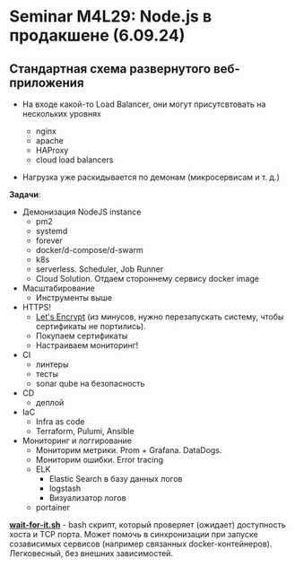 # Seminar M4L29: Node.js в продакшене (6.09.24)

## Стандартная схема развернутого веб-приложения

- На входе какой-то Load Balancer, они могут присутсвтовать на нескольких уровнях 
    - nginx
    - apache
    - HAProxy
    - cloud load balancers

- Нагрузка уже раскидывается по демонам (микросервисам и т. д.)


**Задачи**:

- Демонизация NodeJS instance
    - pm2
    - systemd
    - forever
    - docker/d-compose/d-swarm
    - k8s
    - serverless. Scheduler, Job Runner
    - Cloud Solution. Отдаем стороннему сервису docker image
- Масштабирование
    - Инструменты выше
- HTTPS!
    - [Let's Encrypt](https://letsencrypt.org/ru/) (из минусов, нужно перезапускать систему, чтобы сертификаты не портились).
    - Покупаем сертификаты
    - Настраиваем мониторинг!
- CI
    - линтеры
    - тесты
    - sonar qube на безопасность
- CD 
    - деплой
- IaC
    - Infra as code
    - Terraform, Pulumi, Ansible
- Мониторинг и логгирование
    - Мониторим метрики. Prom + Grafana. DataDogs.
    - Мониторим ошибки. Error tracing
    - ELK 
        - Elastic Search в базу данных логов
        - logstash
        - Визуализатор логов
    - portainer 


**[wait-for-it.sh](https://github.com/vishnubob/wait-for-it)** - bash скрипт, который проверяет (ожидает) доступность хоста и TCP порта. Может помочь в синхронизации при запуске созависимых сервисов (например связанных docker-контейнеров). Легковесный, без внешних зависимостей.
